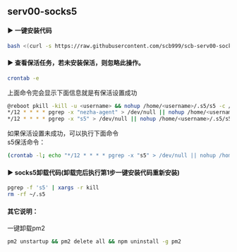 ## serv00-socks5<br>
#### ▶ 一键安装代码
```bash
bash <(curl -s https://raw.githubusercontent.com/scb999/scb-serv00-socks5/main/install-socks5.sh)
````
#### ▶ 查看保活任务，若未安装保活，则忽略此操作。
```bash
crontab -e
````
上面命令完会显示下面信息就是有保活设置成功
```bash
@reboot pkill -kill -u <username> && nohup /home/<username>/.s5/s5 -c /home/<username>/.s5/config.json >/dev/null 2>&1 & && nohup /home/<username>/.nezha-agent/start.sh >/dev/null 2>&1 &
*/12 * * * * pgrep -x "nezha-agent" > /dev/null || nohup /home/<username>/.nezha-agent/start.sh >/dev/null 2>&1 &
*/12 * * * * pgrep -x "s5" > /dev/null || nohup /home/<username>/.s5/s5 -c /home/<username>/.s5/config.json >/dev/null 2>&1 &
````
如果保活设置未成功，可以执行下面命令<br>
s5保活命令：
```bash
(crontab -l; echo "*/12 * * * * pgrep -x "s5" > /dev/null || nohup /home/${USER}/.s5/s5 -c /home/<username>/.s5/config.json >/dev/null 2>&1 &") | crontab -
````
#### ▶ socks5卸载代码(卸载完后执行第1步一键安装代码重新安装)
```bash
pgrep -f 's5' | xargs -r kill
rm -rf ~/.s5
````

#### 其它说明：
一键卸载pm2
```bash
pm2 unstartup && pm2 delete all && npm uninstall -g pm2
````
